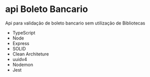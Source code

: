 # api Boleto Bancario

Api para validação de boleto bancario sem utilização de Bibliotecas

- TypeScript
- Node
- Express
- SOLID
- Clean Architeture
- uuidv4
- Nodemon
- Jest
